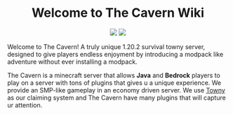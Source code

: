 <h1 style="text-align: center;">Welcome to The Cavern Wiki</h1>

<div align="center">
<img src="https://img.shields.io/badge/version-1.20.2-orange">
<img src="https://img.shields.io/badge/address-mc.thecavern.net-blue">
</div>

Welcome to The Cavern! A truly unique 1.20.2 survival towny server, designed to give players endless enjoyment by introducing a modpack like adventure without ever installing a modpack. 

The Cavern is a minecraft server that allows **Java** and **Bedrock** players to play on a server with tons of plugins that gives u a unique experience. We provide an SMP-like gameplay in an economy driven server. We use [Towny](https://github.com/TownyAdvanced/Towny/wiki) as our claiming system and The Cavern have many plugins that will capture ur attention.